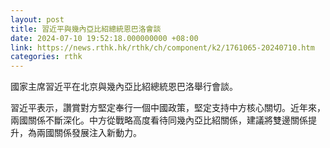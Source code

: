 ```yaml
---
layout: post
title: 習近平與幾內亞比紹總統恩巴洛會談
date: 2024-07-10 19:52:18.000000000 +08:00
link: https://news.rthk.hk/rthk/ch/component/k2/1761065-20240710.htm
categories: rthk
---
```


國家主席習近平在北京與幾內亞比紹總統恩巴洛舉行會談。

習近平表示，讚賞對方堅定奉行一個中國政策，堅定支持中方核心關切。近年來，兩國關係不斷深化。中方從戰略高度看待同幾內亞比紹關係，建議將雙邊關係提升，為兩國關係發展注入新動力。

